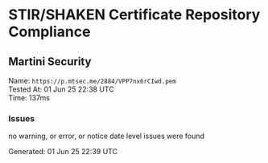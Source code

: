 # STIR/SHAKEN Certificate Repository Compliance

## Martini Security

Name: `https://p.mtsec.me/2884/VPP7nx6rCIwd.pem`\
Tested At: 01 Jun 25 22:38 UTC\
Time: 137ms

### Issues

no warning, or error, or notice date level issues were found

Generated: 01 Jun 25 22:39 UTC